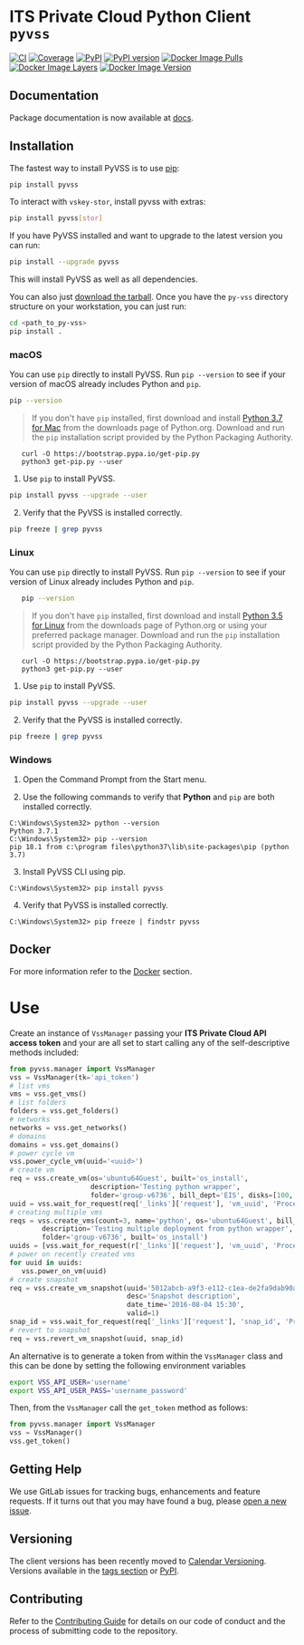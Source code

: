 # ITS Private Cloud Python Client ``pyvss``

[![CI][build-img]](https://gitlab-ee.eis.utoronto.ca/vss/py-vss/commits/master)
[![Coverage][coverage-img]](https://gitlab-ee.eis.utoronto.ca/vss/py-vss/commits/master)
[![PyPI][pypi-img]](https://pypi.python.org/pypi/pyvss)
[![PyPI version][pyver-img]](https://pypi.python.org/pypi/pyvss)
[![Docker Image Pulls][docker-pulls-img]][docker-image]
[![Docker Image Layers][docker-layer-img]][docker-image]
[![Docker Image Version][docker-version-img]][docker-image]

   
## Documentation

Package documentation is now available at [docs][docs].

## Installation

The fastest way to install PyVSS is to use [pip][pip]:

```bash
pip install pyvss
```

To interact with `vskey-stor`, install pyvss with extras:

```bash
pip install pyvss[stor]
```

If you have PyVSS installed and want to upgrade to the latest version you can run:

```bash
pip install --upgrade pyvss
```

This will install PyVSS as well as all dependencies. 

You can also just [download the tarball][download the tarball]. Once you have the `py-vss` directory structure on your workstation, you can just run:

```bash
cd <path_to_py-vss>
pip install .
```

### macOS

You can use `pip` directly to install PyVSS. Run `pip --version` to see if your version of
macOS already includes Python and `pip`.

```bash
pip --version
```

> If you don't have `pip` installed, first download and install 
   [Python 3.7 for Mac][Python 3.7 for Mac] from the downloads page of Python.org. 
   Download and run the `pip` installation script provided by the Python Packaging Authority.

       curl -O https://bootstrap.pypa.io/get-pip.py
       python3 get-pip.py --user


1. Use `pip` to install PyVSS.

```bash
pip install pyvss --upgrade --user
```

2. Verify that the PyVSS is installed correctly.

```bash
pip freeze | grep pyvss
```

### Linux

You can use `pip` directly to install PyVSS. Run `pip --version` to see if your version of
Linux already includes Python and `pip`.

```bash
   pip --version
```

>  If you don't have `pip` installed, first download and install 
   [Python 3.5 for Linux][Python 3.5 for Linux] from the
   downloads page of Python.org or using your preferred package manager.
   Download and run the `pip` installation script provided by the Python Packaging Authority.

       curl -O https://bootstrap.pypa.io/get-pip.py
       python3 get-pip.py --user

1. Use `pip` to install PyVSS.

```bash
pip install pyvss --upgrade --user
```

2. Verify that the PyVSS is installed correctly.

```bash
pip freeze | grep pyvss
```

### Windows

1. Open the Command Prompt from the Start menu.

2. Use the following commands to verify that **Python** and `pip` are both installed correctly.

```batch
C:\Windows\System32> python --version
Python 3.7.1
C:\Windows\System32> pip --version
pip 18.1 from c:\program files\python37\lib\site-packages\pip (python 3.7)
```

3. Install PyVSS CLI using pip.

```batch
C:\Windows\System32> pip install pyvss
```

4. Verify that PyVSS is installed correctly.

```batch
C:\Windows\System32> pip freeze | findstr pyvss
```

## Docker

For more information refer to the [Docker](docker/README.md) section.

Use
===

Create an instance of ``VssManager`` passing your **ITS Private Cloud API access token**
and your are all set to start calling any of the self-descriptive methods included:

```python
from pyvss.manager import VssManager
vss = VssManager(tk='api_token')
# list vms
vms = vss.get_vms()
# list folders
folders = vss.get_folders()
# networks
networks = vss.get_networks()
# domains
domains = vss.get_domains()
# power cycle vm
vss.power_cycle_vm(uuid='<uuid>')  
# create vm
req = vss.create_vm(os='ubuntu64Guest', built='os_install',
                    description='Testing python wrapper',
                    folder='group-v6736', bill_dept='EIS', disks=[100, 100])
uuid = vss.wait_for_request(req['_links']['request'], 'vm_uuid', 'Processed')
# creating multiple vms
reqs = vss.create_vms(count=3, name='python', os='ubuntu64Guest', bill_dept='EIS',
        description='Testing multiple deployment from python wrapper',
        folder='group-v6736', built='os_install')
uuids = [vss.wait_for_request(r['_links']['request'], 'vm_uuid', 'Processed') for r in reqs]
# power on recently created vms
for uuid in uuids:
   vss.power_on_vm(uuid)    
# create snapshot
req = vss.create_vm_snapshot(uuid='5012abcb-a9f3-e112-c1ea-de2fa9dab90a',
                             desc='Snapshot description',
                             date_time='2016-08-04 15:30',
                             valid=1)
snap_id = vss.wait_for_request(req['_links']['request'], 'snap_id', 'Processed')
# revert to snapshot
req = vss.revert_vm_snapshot(uuid, snap_id)
```

An alternative is to generate a token from within the ``VssManager`` class and this can be done
by setting the following environment variables

```bash
export VSS_API_USER='username'
export VSS_API_USER_PASS='username_password'
```

Then, from the ``VssManager`` call the ``get_token`` method as follows:

```python
from pyvss.manager import VssManager
vss = VssManager()
vss.get_token()
```   

## Getting Help

We use GitLab issues for tracking bugs, enhancements and feature requests.
If it turns out that you may have found a bug, please [open a new issue][open a new issue].

## Versioning

The client versions has been recently moved to [Calendar Versioning](https://calver.org/). 
Versions available in the [tags section](https://gitlab-ee.eis.utoronto.ca/vss/py-vss/tags) or 
[PyPI](https://pypi.org/project/pyvss/#history).

## Contributing

Refer to the [Contributing Guide](CONTRIBUTING.md) for details on our code of conduct and the process of 
submitting code to the repository.

[docs]: https://eis.utoronto.ca/~vss/pyvss/
[download the tarball]: https://pypi.python.org/pypi/pyvss
[Click]: http://click.pocoo.org/6/
[Python Releases for Windows]: https://www.python.org/downloads/windows/
[pip]: http://www.pip-installer.org/en/latest/
[open a new issue]: https://gitlab-ee.eis.utoronto.ca/vss/py-vss/issues/new>
[Alpine Linux]: https://hub.docker.com/_/alpine/
[PyVSS]: https://pypi.python.org/pypi/pyvss
[build-img]: https://gitlab-ee.eis.utoronto.ca/vss/py-vss/badges/master/pipeline.svg
[coverage-img]: https://gitlab-ee.eis.utoronto.ca/vss/py-vss/badges/master/coverage.svg
[pypi-img]: https://img.shields.io/pypi/v/pyvss.svg
[pyver-img]: https://img.shields.io/pypi/pyversions/pyvss.svg
[docker-pulls-img]:  https://img.shields.io/docker/pulls/uofteis/pyvss.svg
[docker-layer-img]: https://images.microbadger.com/badges/image/uofteis/pyvss.svg
[docker-version-img]: https://images.microbadger.com/badges/version/uofteis/pyvss.svg
[docker-image]: https://hub.docker.com/r/uofteis/pyvss/
[Python 3.7 for Mac]: https://www.python.org/downloads/mac-osx/
[Python 3.5 for Linux]: https://www.python.org/downloads/source/

